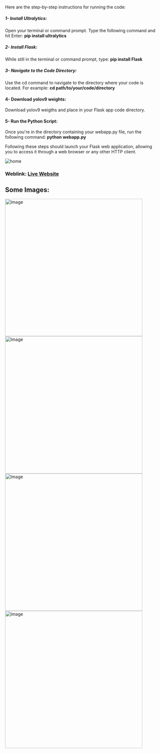 Here are the step-by-step instructions for running the code:

##### 1- Install Ultralytics:
Open your terminal or command prompt.
Type the following command and hit Enter:
<b>pip install ultralytics</b>

##### 2- Install Flask:
While still in the terminal or command prompt, type:
<b>pip install Flask </b>

##### 3- Navigate to the Code Directory:
Use the cd command to navigate to the directory where your code is located. For example:
<b>cd path/to/your/code/directory </b>

#### 4- Download yolov9 weights:
Download yolov9 weigths and place in your Flask app code directory.

#### 5- Run the Python Script:
Once you're in the directory containing your webapp.py file, run the following command:
<b>python webapp.py </b>

Following these steps should launch your Flask web application, allowing you to access it through a web browser or any other HTTP client.

![home]()

### Weblink: [Live Website](https://rishavchanda.netlify.app)
## Some Images:
<img width="450px;" alt="Image" src="https://github.com/user-attachments/assets/0e26dcca-247d-4b69-b37f-6349b9e361b6" />
<img width="450px;" alt="Image" src="https://github.com/user-attachments/assets/5a06d5ea-577d-4263-a6df-1a067217bfe2" />
<img width="450px;" alt="Image" src="https://github.com/user-attachments/assets/0eaecf80-a6f5-43db-ba4b-8b2951dee841" />
<img width="450px;" alt="Image" src="https://github.com/user-attachments/assets/45600fec-5580-4b8c-8822-a42b6516f6c3" />
